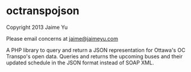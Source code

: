 octranspojson
=============
Copyright 2013 Jaime Yu

Please email concerns at jaime@jaimeyu.com

A PHP library to query and return a JSON representation for Ottawa's OC Transpo's open data. Queries and returns the upcoming buses and their updated schedule in the JSON format instead of SOAP XML.
